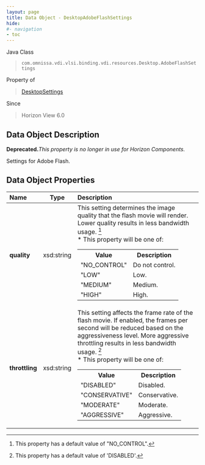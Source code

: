 ```yaml
---
layout: page
title: Data Object - DesktopAdobeFlashSettings
hide:
#- navigation
- toc
---
```






Java Class
> `com.omnissa.vdi.vlsi.binding.vdi.resources.Desktop.AdobeFlashSettings`

Property of
> [DesktopSettings](vdi.resources.Desktop.DesktopSettings.md#field_detail)

Since
> Horizon View 6.0


## Data Object Description

**Deprecated.**_This property is no longer in use for Horizon Components._

Settings for Adobe Flash.

## Data Object Properties

 Name | Type | Description
:---|:---:|:---
**quality**|  xsd:string|  This setting determines the image quality that the flash movie will render. Lower quality results in less bandwidth usage. [^183] <br>* This property will be one of:<br><table><tr><th>Value</th><th>Description</th></tr><tr><td>"NO_CONTROL"</td><td>Do not control.</td></tr><tr><td>"LOW"</td><td>Low.</td></tr><tr><td>"MEDIUM"</td><td>Medium.</td></tr><tr><td>"HIGH"</td><td>High.</td></tr></table>
**throttling**|  xsd:string|  This setting affects the frame rate of the flash movie. If enabled, the frames per second will be reduced based on the aggressiveness level. More aggressive throttling results in less bandwidth usage. [^17] <br>* This property will be one of:<br><table><tr><th>Value</th><th>Description</th></tr><tr><td>"DISABLED"</td><td>Disabled.</td></tr><tr><td>"CONSERVATIVE"</td><td>Conservative.</td></tr><tr><td>"MODERATE"</td><td>Moderate.</td></tr><tr><td>"AGGRESSIVE"</td><td>Aggressive.</td></tr></table>


 


[^17]: This property has a default value of 'DISABLED'.
[^183]: This property has a default value of "NO_CONTROL".